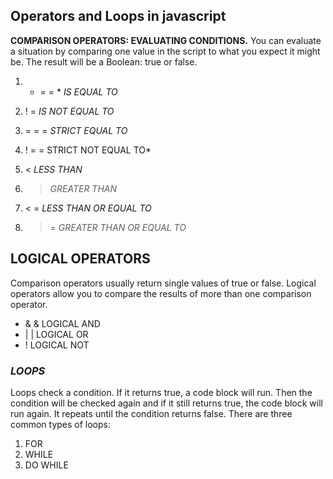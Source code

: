 ## Operators and Loops in javascript

**COMPARISON OPERATORS: EVALUATING CONDITIONS.**
You can evaluate a situation by comparing one value in the script to what you expect it might be. The result will be a Boolean: true or false.
1. * = = * *IS EQUAL TO*

2. ! =  *IS NOT EQUAL TO*

3. = = =  *STRICT EQUAL TO*

4. ! = = STRICT NOT EQUAL TO*

5. < *LESS THAN*

6. > *GREATER THAN*

7. < = *LESS THAN OR EQUAL TO*

8. > = *GREATER THAN OR EQUAL TO*


## **LOGICAL OPERATORS**
Comparison operators usually return single values of true or false. Logical operators allow you to compare the results of more than one comparison operator.
* & & LOGICAL AND
* | | LOGICAL OR
* ! LOGICAL NOT

### *LOOPS*
Loops check a condition. If it returns true, a code block will run. Then the condition will be checked again and if it still returns true, the code block will run again. It repeats until the condition returns false. There are three common types of loops:
1. FOR
2. WHILE
3. DO WHILE

